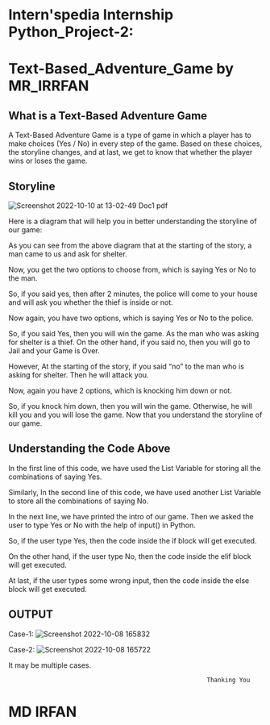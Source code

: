 # Intern'spedia Internship Python_Project-2:
# Text-Based_Adventure_Game by MR_IRRFAN

## What is a Text-Based Adventure Game

A Text-Based Adventure Game is a type of game in which a player has to make choices (Yes / No) in every step of the game.
Based on these choices, the storyline changes, and at last, we get to know that whether the player wins or loses the game.

## Storyline
![Screenshot 2022-10-10 at 13-02-49 Doc1 pdf](https://user-images.githubusercontent.com/103171462/194817483-56e06e54-52de-48fb-8d0d-88d9f28d509a.png)


Here is a diagram that will help you in better understanding the storyline of our game:

As you can see from the above diagram that at the starting of the story, a man came to us and ask for shelter.

Now, you get the two options to choose from, which is saying Yes or No to the man.

So, if you said yes, then after 2 minutes, the police will come to your house and will ask you whether the thief is inside or not.

Now again, you have two options, which is saying Yes or No to the police.

So, if you said Yes, then you will win the game. As the man who was asking for shelter is a thief. On the other hand, if you said no, then you will go to Jail and your Game is Over.

However, At the starting of the story, if you said “no” to the man who is asking for shelter. Then he will attack you.

Now, again you have 2 options, which is knocking him down or not.

So, if you knock him down, then you will win the game. Otherwise, he will kill you and you will lose the game.
Now that you understand the storyline of our game. 

## Understanding the Code Above

In the first line of this code, we have used the List Variable for storing all the combinations of saying Yes.

Similarly, In the second line of this code, we have used another List Variable to store all the combinations of saying No.

In the next line, we have printed the intro of our game. Then we asked the user to type Yes or No with the help of input() in Python.

So, if the user type Yes, then the code inside the if block will get executed.

On the other hand, if the user type No, then the code inside the elif block will get executed.

At last, if the user types some wrong input, then the code inside the else block will get executed.


## OUTPUT

Case-1:
![Screenshot 2022-10-08 165832](https://user-images.githubusercontent.com/103171462/194705212-e87c11e2-03f3-427b-aa10-41bc1617ff00.png)

Case-2:
![Screenshot 2022-10-08 165722](https://user-images.githubusercontent.com/103171462/194705222-2a572ae8-c59d-4c6c-aecb-ed7246ef8ac2.png)

It may be multiple cases.

                                                           Thanking You
#                                                             MD IRFAN


